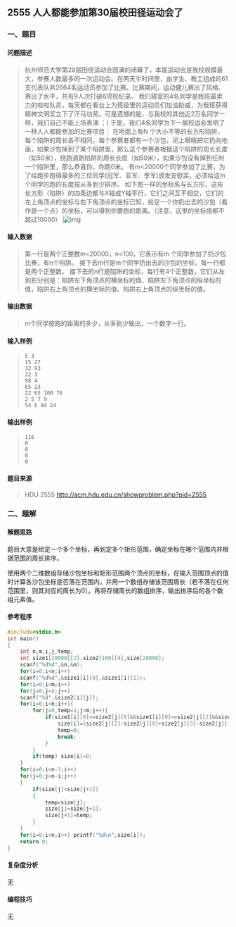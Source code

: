 ## 2555 人人都能参加第30届校田径运动会了

### 一、题目

#### 问题描述

> 杭州师范大学第29届田径运动会圆满的闭幕了，本届运动会是我校规模最大，参赛人数最多的一次运动会。在两天半时间里，由学生、教工组成的61支代表队共2664名运动员参加了比赛。比赛期间，运动健儿赛出了风格、赛出了水平，共有9人次打破6项校纪录。 我们寝室的4名同学是我班最卖力的啦啦队员，每天都在看台上为班级里的运动员们加油助威，为我班获得精神文明奖立下了汗马功劳。可是遗憾的是，与我校的其他近2万名同学一样，我们自己不能上场表演 ：( 于是，我们4名同学为下一届校运会发明了一种人人都能参加的比赛项目： 在地面上有N 个大小不等的长方形陷阱，每个陷阱的周长各不相同，每个参赛者都有一个沙包，闭上眼睛把它扔向地面，如果沙包掉到了某个陷阱里，那么这个参赛者根据这个陷阱的周长长度（如50米），绕跑道跑陷阱的周长长度（如50米），如果沙包没有掉到任何一个陷阱里，那么恭喜你，你跑0米。 有m<20000个同学参加了比赛，为了给跑步跑得最多的三位同学(冠军、亚军、季军)颁发安慰奖，必须给这m个同学的跑的长度按从多到少排序。 如下图一样的坐标系与长方形，这些长方形（陷阱）的四条边都与X轴或Y轴平行，它们之间互不相交，它们的左上角顶点的坐标与右下角顶点的坐标已知，给定一个你扔出去的沙包（看作是一个点）的坐标，可以得到你要跑的距离。（注意，这里的坐标值都不超过10000） ![img](http://acm.hdu.edu.cn/data/images/c158-1003.JPG)

#### 输入数据

> 第一行是两个正整数m<20000，n<100，它表示有m 个同学参加了扔沙包比赛，有n个陷阱。 接下去m行是m个同学扔出去的沙包的坐标，每一行都是两个正整数。 接下去的n行是陷阱的坐标，每行有4个正整数，它们从左到右分别是：陷阱左下角顶点的横坐标的值、陷阱左下角顶点的纵坐标的值，陷阱右上角顶点的横坐标的值、陷阱右上角顶点的纵坐标的值。

#### 输出数据

> m个同学按跑的距离的多少，从多到少输出，一个数字一行。

#### 输入样例

> ```
> 5 3
> 15 27
> 32 93
> 22 3
> 98 4
> 65 23
> 22 65 100 76
> 2 5 7 9
> 54 6 94 24
> ```

#### 输出样例

> ```
> 116
> 0
> 0
> 0
> 0
> ```

#### 题目来源

> HDU 2555 http://acm.hdu.edu.cn/showproblem.php?pid=2555

### 二、题解

#### 解题思路

题目大意是给定一个多个坐标，再划定多个矩形范围，确定坐标在哪个范围内并根据范围的周长排序。

使用两个二维数组存储沙包坐标和矩形范围两个顶点的坐标，在输入范围顶点的值时计算各沙包坐标是否落在范围内，并用一个数组存储该范围周长（若不落在任何范围里，则其对应的周长为0）。再将存储周长的数组排序，输出排序后的各个数组元素值。

#### 参考程序

```c
#include<stdio.h>
int main()
{
	int n,m,i,j,temp;
	int size1[20000][2],size2[100][4],size[20000];
	scanf("%d%d",&n,&m);
	for(i=0;i<n;i++)
	scanf("%d%d",&size1[i][0],&size1[i][1]);
	for(i=0;i<m;i++)
	for(j=0;j<4;j++)
	scanf("%d",&size2[i][j]);
	for(i=0;i<n;i++){
		for(j=0,temp=1;j<m;j++){
			if(size1[i][0]>=size2[j][0]&&size1[i][0]<=size2[j][2]&&size1[i][1]>=size2[j][1]&&size1[i][1]<=size2[j][3]){
				size[i]=(size2[j][2]-size2[j][0]+size2[j][3]-size2[j][1])*2;
				temp=0;
				break;
			}
		}
		if(temp) size[i]=0;
	}
	for(i=0;i<n-1;i++)
	for(j=0;j<n-i;j++)
	{
		if(size[j]<size[j+1])
		{
			temp=size[j];
			size[j]=size[j+1];
			size[j+1]=temp;
		}
	}
	for(i=0;i<n;i++) printf("%d\n",size[i]);
	return 0;
}
```

#### 复杂度分析

无

#### 编程技巧

无